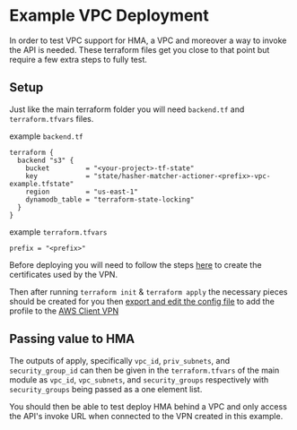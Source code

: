 # Example VPC Deployment

In order to test VPC support for HMA, a VPC and moreover a way to invoke the API is needed. These terraform files get you close to that point but require a few extra steps to fully test.

## Setup

Just like the main terraform folder you will need `backend.tf` and `terraform.tfvars` files.

example `backend.tf`

```HCL
terraform {
  backend "s3" {
    bucket         = "<your-project>-tf-state"
    key            = "state/hasher-matcher-actioner-<prefix>-vpc-example.tfstate"
    region         = "us-east-1"
    dynamodb_table = "terraform-state-locking"
  }
}
```

example `terraform.tfvars`

```HCL
prefix = "<prefix>"
```

Before deploying you will need to follow the steps [here](https://docs.aws.amazon.com/vpn/latest/clientvpn-admin/client-authentication.html#mutual) to create the certificates used by the VPN.

Then after running `terraform init` & `terraform apply` the necessary pieces should be created for you then [export and edit the config file](https://docs.aws.amazon.com/vpn/latest/clientvpn-admin/cvpn-working-endpoints.html#cvpn-working-endpoint-export) to add the profile to the [AWS Client VPN](https://aws.amazon.com/vpn/client-vpn-download/)

## Passing value to HMA

The outputs of apply, specifically `vpc_id`, `priv_subnets`, and `security_group_id` can then be given in the `terraform.tfvars` of the main module as `vpc_id`, `vpc_subnets`, and `security_groups` respectively with `security_groups` being passed as a one element list.

You should then be able to test deploy HMA behind a VPC and only access the API's invoke URL when connected to the VPN created in this example.
